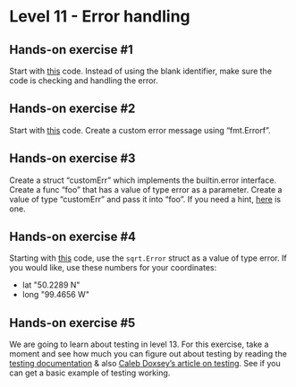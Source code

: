 # Level 11 - Error handling

## Hands-on exercise #1
Start with [this](https://play.golang.org/p/3W69TH4nON) code. Instead of using the blank identifier, make sure the code is checking and handling the error.

## Hands-on exercise #2
Start with [this](https://play.golang.org/p/9a1IAWy5E6) code. Create a custom error message using “fmt.Errorf”.

## Hands-on exercise #3
Create a struct “customErr” which implements the builtin.error interface. Create a func “foo” that has a value of type error as a parameter.
Create a value of type “customErr” and pass it into “foo”. If you need a hint, [here](https://play.golang.org/p/L5QWV8-p11) is one.

## Hands-on exercise #4
Starting with [this](https://play.golang.org/p/wlEM1tgfQD) code, use the `sqrt.Error` struct as a value of type error.
If you would like, use these numbers for your coordinates:
* lat "50.2289 N"
* long "99.4656 W"

## Hands-on exercise #5
We are going to learn about testing in level 13. For this exercise, take a moment and see how much you can figure out about testing by reading the [testing documentation](http://godoc.org/testing) & also [Caleb Doxsey’s article on testing](http://www.golang-book.com/books/intro/12). See if you can get a basic example of testing working.
